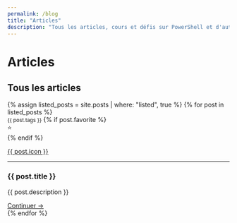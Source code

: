 ```yaml
---
permalink: /blog
title: "Articles"
description: "Tous les articles, cours et défis sur PowerShell et d'autres technologies Microsoft"
---
```


# Articles

## Tous les articles

<div class="posts">
    {% assign listed_posts = site.posts | where: "listed", true %}
    {% for post in listed_posts %}
        <article>
            <small>{{ post.tags }}</small>
            {% if post.favorite %}
            <div class="favoriteMarker">⭐</div>
            {% endif %}
            <a href="{{ post.id }}">
                <p class="articleIcon">{{ post.icon }}</p>
            </a>
            <hr>
            <div class="articleDescription">
                <h3>{{ post.title }}</h3>
                <p>{{ post.description }}</p>
                <a class="articleButton" href="{{ post.id }}">Continuer →</a>
            </div>
        </article>
    {% endfor %}
</div>

